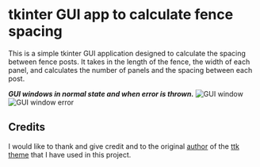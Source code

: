 # tkinter GUI app to calculate fence spacing 

This is a simple tkinter GUI application designed to calculate the spacing 
between fence posts. It takes in the length of the fence, the width of each 
panel, and calculates the number of panels and the spacing between each post.


***GUI windows in normal state and when error is thrown.***
![GUI window](screenshot_normal.png "normal")
![GUI window error](screenshot_error.png "error")

## Credits
I would like to thank and give credit and to the original [author](https://github.com/rdbende) of the 
[ttk theme](https://github.com/rdbende/Forest-ttk-theme) that I have used in this project.
